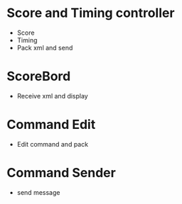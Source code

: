 # Score and Timing controller
- Score
- Timing
- Pack xml and send
# ScoreBord
- Receive xml and display
# Command Edit
- Edit command and pack
# Command Sender
- send message
